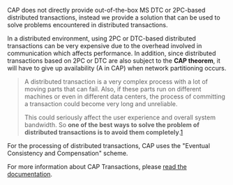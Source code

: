 CAP does not directly provide out-of-the-box MS DTC or 2PC-based distributed transactions, instead we provide a solution that can be used to solve problems encountered in distributed transactions.

In a distributed environment, using 2PC or DTC-based distributed transactions can be very expensive due to the overhead involved in communication which affects performance. In addition, since distributed transactions based on 2PC or DTC are also subject to the **CAP theorem**, it will have to give up availability (A in CAP) when network partitioning occurs.

> A distributed transaction is a very complex process with a lot of moving parts that can fail. Also, if these parts run on different machines or even in different data centers, the process of committing a transaction could become very long and unreliable.
>
> This could seriously affect the user experience and overall system bandwidth. So **one of the best ways to solve the problem of distributed transactions is to avoid them completely**.[1](https://cap.dotnetcore.xyz/user-guide/en/cap/transactions/#fn:1)

For the processing of distributed transactions, CAP uses the "Eventual Consistency and Compensation" scheme.

For more information about CAP Transactions, please [read the documentation](https://cap.dotnetcore.xyz/user-guide/en/cap/transactions/).